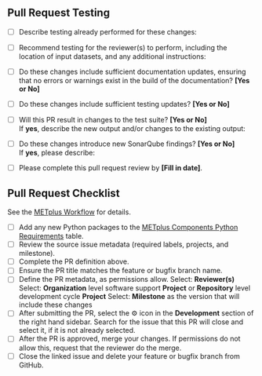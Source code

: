 ## Pull Request Testing ##

- [ ] Describe testing already performed for these changes:</br>

- [ ] Recommend testing for the reviewer(s) to perform, including the location of input datasets, and any additional instructions:</br>

- [ ] Do these changes include sufficient documentation updates, ensuring that no errors or warnings exist in the build of the documentation? **[Yes or No]**

- [ ] Do these changes include sufficient testing updates? **[Yes or No]**

- [ ] Will this PR result in changes to the test suite? **[Yes or No]**</br>
If **yes**, describe the new output and/or changes to the existing output:</br>

- [ ] Do these changes introduce new SonarQube findings? **[Yes or No]**</br>
If **yes**, please describe:

- [ ] Please complete this pull request review by **[Fill in date]**.</br>

## Pull Request Checklist ##
See the [METplus Workflow](https://metplus.readthedocs.io/en/latest/Contributors_Guide/github_workflow.html) for details.
- [ ] Add any new Python packages to the [METplus Components Python Requirements](https://metplus.readthedocs.io/en/develop/Users_Guide/appendixA.html) table.
- [ ] Review the source issue metadata (required labels, projects, and milestone).
- [ ] Complete the PR definition above.
- [ ] Ensure the PR title matches the feature or bugfix branch name.
- [ ] Define the PR metadata, as permissions allow.
Select: **Reviewer(s)**
Select: **Organization** level software support **Project** or **Repository** level development cycle **Project**
Select: **Milestone** as the version that will include these changes
- [ ] After submitting the PR, select the :gear: icon in the **Development** section of the right hand sidebar. Search for the issue that this PR will close and select it, if it is not already selected.
- [ ] After the PR is approved, merge your changes. If permissions do not allow this, request that the reviewer do the merge.
- [ ] Close the linked issue and delete your feature or bugfix branch from GitHub.
